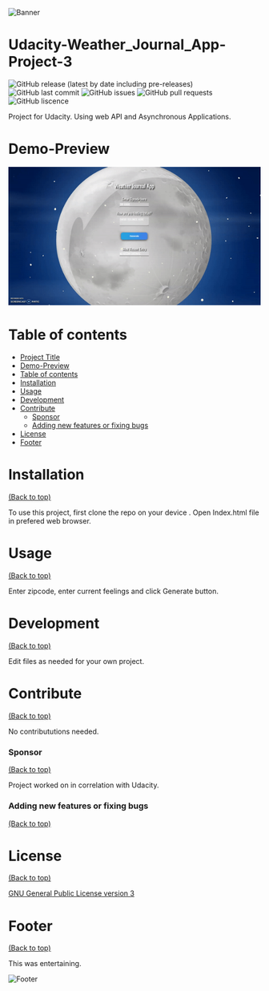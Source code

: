 ![Banner](https://i.giphy.com/media/As5Ibm8Jx7wKoDXTZ7/giphy.webp)

# Udacity-Weather_Journal_App-Project-3

![GitHub release (latest by date including pre-releases)](https://img.shields.io/github/v/release/jac21984/Udacity-Project_3?include_prereleases)
![GitHub last commit](https://img.shields.io/github/last-commit/jac21984/Udacity-Project_3)
![GitHub issues](https://img.shields.io/github/issues-raw/jac21984/Udacity-Project_3)
![GitHub pull requests](https://img.shields.io/github/issues-pr/jac21984/Udacity-Project_3)
![GitHub liscence](https://img.shields.io/github/license/jac21984/Udacity-Project_3)

Project for Udacity. Using web API and Asynchronous Applications.

# Demo-Preview

![Random GIF](https://raw.githubusercontent.com/jac21984/Udacity-Project_3/main/preview.gif?token=GHSAT0AAAAAABWCB2H3BTC3WJYHIECWXKZAYV2XXXQ?token=GHSAT0AAAAAABUB4FEK4W3RZSNUSSJS2OEQYTLSGAA)

# Table of contents

- [Project Title](#Udacity-Weather_Journal_App-Project-3)
- [Demo-Preview](#demo-preview)
- [Table of contents](#table-of-contents)
- [Installation](#installation)
- [Usage](#usage)
- [Development](#development)
- [Contribute](#contribute)
    - [Sponsor](#sponsor)
    - [Adding new features or fixing bugs](#adding-new-features-or-fixing-bugs)
- [License](#license)
- [Footer](#footer)

# Installation
[(Back to top)](#table-of-contents)

To use this project, first clone the repo on your device .
Open Index.html file in prefered web browser.

# Usage
[(Back to top)](#table-of-contents)

Enter zipcode, enter current feelings and click Generate button.

# Development
[(Back to top)](#table-of-contents)

Edit files as needed for your own project.

# Contribute
[(Back to top)](#table-of-contents)

No contribututions needed.

### Sponsor
[(Back to top)](#table-of-contents)

Project worked on in correlation with  Udacity.

### Adding new features or fixing bugs
[(Back to top)](#table-of-contents)


# License
[(Back to top)](#table-of-contents)

[GNU General Public License version 3](https://opensource.org/licenses/GPL-3.0)

# Footer
[(Back to top)](#table-of-contents)

This was entertaining.

![Footer](https://c.tenor.com/gHfiGG3DU0QAAAAC/sheldon-big-bang-theory.gif)
